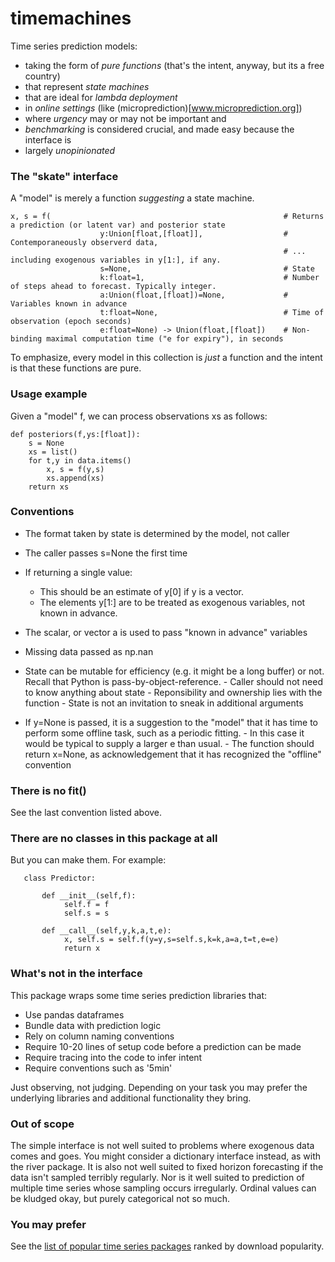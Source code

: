 # timemachines
Time series prediction models:

- taking the form of *pure functions* (that's the intent, anyway, but its a free country)
- that represent *state machines*
- that are ideal for *lambda deployment*
- in *online settings* (like (microprediction)[www.microprediction.org])
- where *urgency* may or may not be important and
- *benchmarking* is considered crucial, and made easy because the interface is
- largely *unopinionated* 


### The "skate" interface
A "model" is merely a function *suggesting* a state machine.  

    x, s = f(                                                    # Returns a prediction (or latent var) and posterior state
                        y:Union[float,[float]],                  # Contemporaneously observerd data, 
                                                                 # ... including exogenous variables in y[1:], if any. 
                        s=None,                                  # State
                        k:float=1,                               # Number of steps ahead to forecast. Typically integer. 
                        a:Union(float,[float])=None,             # Variables known in advance
                        t:float=None,                            # Time of observation (epoch seconds)
                        e:float=None) -> Union(float,[float])    # Non-binding maximal computation time ("e for expiry"), in seconds
    
To emphasize, every model in this collection is *just* a function and the intent is that these functions are pure. 

### Usage example
Given a "model" f, we can process observations xs as follows:

    def posteriors(f,ys:[float]):
        s = None
        xs = list()
        for t,y in data.items()
            x, s = f(y,s)
            xs.append(xs)
        return xs
    
### Conventions 

- The format taken by state is determined by the model, not caller
- The caller passes s=None the first time
       
- If returning a single value:
     - This should be an estimate of y[0] if y is a vector. 
     - The elements y[1:] are to be treated as exogenous variables, not known in advance. 

- The scalar, or vector a is used to pass "known in advance" variables
     
- Missing data passed as np.nan 
      
- State can be mutable for efficiency (e.g. it might be a long buffer) or not. Recall that Python is pass-by-object-reference. 
      - Caller should not need to know anything about state
      - Reponsibility and ownership lies with the function
      - State is not an invitation to sneak in additional arguments
      
- If y=None is passed, it is a suggestion to the "model" that it has time to perform some
      offline task, such as a periodic fitting. 
      - In this case it would be typical to supply a larger e than usual.
      - The function should return x=None, as acknowledgement that it has recognized the "offline" convention
   
### There is no fit()
See the last convention listed above. 


### There are no classes in this package at all
But you can make them. For example:

       class Predictor:
   
           def __init__(self,f):
                self.f = f
                self.s = s

           def __call__(self,y,k,a,t,e):
                x, self.s = self.f(y=y,s=self.s,k=k,a=a,t=t,e=e)
                return x
            

### What's not in the interface
This package wraps some time series prediction libraries that:

 - Use pandas dataframes
 - Bundle data with prediction logic
 - Rely on column naming conventions 
 - Require 10-20 lines of setup code before a prediction can be made
 - Require tracing into the code to infer intent
 - Require conventions such as '5min' 

Just observing, not judging. Depending on your task you may prefer the underlying libraries and additional functionality they bring. 

### Out of scope
The simple interface is not well suited to problems where exogenous data comes and goes. You might consider a dictionary interface instead, as with the river package. It is also not well suited to fixed horizon forecasting if the data isn't sampled terribly regularly. Nor is it well suited to prediction of multiple time series whose sampling occurs irregularly. Ordinal values can be kludged okay, but purely categorical not so much. 

### You may prefer
See the [list of popular time series packages](https://www.microprediction.com/blog/popular-timeseries-packages) ranked by download popularity. 

